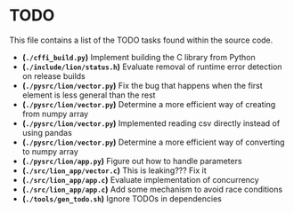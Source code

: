 # TODO
This file contains a list of the TODO tasks found within the source code.
- **(`./cffi_build.py`)** Implement building the C library from Python
- **(`./include/lion/status.h`)** Evaluate removal of runtime error detection on release builds
- **(`./pysrc/lion/vector.py`)** Fix the bug that happens when the first element is less general than the rest
- **(`./pysrc/lion/vector.py`)** Determine a more efficient way of creating from numpy array
- **(`./pysrc/lion/vector.py`)** Implemented reading csv directly instead of using pandas
- **(`./pysrc/lion/vector.py`)** Determine a more efficient way of converting to numpy array
- **(`./pysrc/lion/app.py`)** Figure out how to handle parameters
- **(`./src/lion_app/vector.c`)** This is leaking??? Fix it
- **(`./src/lion_app/app.c`)** Evaluate implementation of concurrency
- **(`./src/lion_app/app.c`)** Add some mechanism to avoid race conditions
- **(`./tools/gen_todo.sh`)** Ignore TODOs in dependencies

